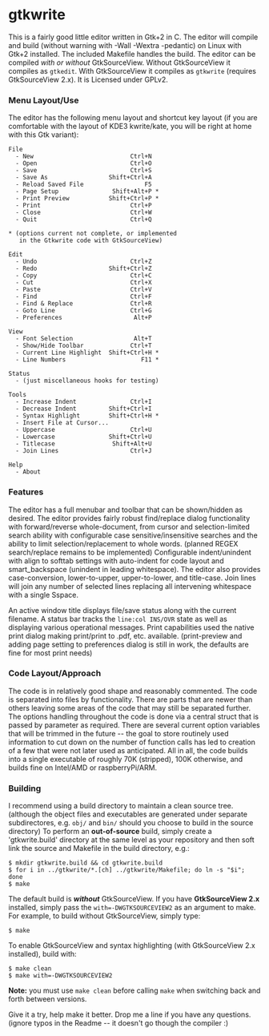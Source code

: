 # gtkwrite

This is a fairly good little editor written in Gtk+2 in C. The editor will compile and build (without warning with -Wall -Wextra -pedantic) on Linux with Gtk+2 installed. The included Makefile handles the build. The editor can be compiled *with or without* GtkSourceView. Without GtkSourceView it compiles as `gtkedit`. With GtkSourceView it compiles as `gtkwrite` (requires GtkSourceView 2.x). It is Licensed under GPLv2.

### Menu Layout/Use

The editor has the following menu layout and shortcut key layout (if you are comfortable with the layout of KDE3 kwrite/kate, you will be right at home with this Gtk variant):

    File
      - New                           Ctrl+N
      - Open                          Ctrl+O
      - Save                          Ctrl+S
      - Save As                 Shift+Ctrl+A
      - Reload Saved File                 F5
      - Page Setup               Shift+Alt+P *
      - Print Preview           Shift+Ctrl+P *
      - Print                         Ctrl+P
      - Close                         Ctrl+W
      - Quit                          Ctrl+Q

    * (options current not complete, or implemented
       in the Gtkwrite code with GtkSourceView)

    Edit
      - Undo                          Ctrl+Z
      - Redo                    Shift+Ctrl+Z
      - Copy                          Ctrl+C
      - Cut                           Ctrl+X
      - Paste                         Ctrl+V
      - Find                          Ctrl+F
      - Find & Replace                Ctrl+R
      - Goto Line                     Ctrl+G
      - Preferences                    Alt+P

    View
      - Font Selection                 Alt+T
      - Show/Hide Toolbar             Ctrl+T
      - Current Line Highlight  Shift+Ctrl+H *
      - Line Numbers                     F11 *

    Status
      - (just miscellaneous hooks for testing)

    Tools
      - Increase Indent               Ctrl+I
      - Decrease Indent         Shift+Ctrl+I
      - Syntax Highlight        Shift+Ctrl+H *
      - Insert File at Cursor...
      - Uppercase                     Ctrl+U
      - Lowercase               Shift+Ctrl+U
      - Titlecase                Shift+Alt+U
      - Join Lines                    Ctrl+J

    Help
      - About

### Features

The editor has a full menubar and toolbar that can be shown/hidden as desired. The editor provides fairly robust find/replace dialog functionality with forward/reverse whole-document, from cursor and selection-limited search ability with configurable case sensitive/insensitive searches and the ability to limit selection/replacement to whole words. (planned REGEX search/replace remains to be implemented) Configurable indent/unindent with align to softtab settings with auto-indent for code layout and smart_backspace (unindent in leading whitespace). The editor also provides case-conversion, lower-to-upper, upper-to-lower, and title-case. Join lines will join any number of selected lines replacing all intervening whitespace with a single Sspace.


An active window title displays file/save status along with the current filename. A status bar tracks the `line:col INS/OVR` state as well as displaying various operational messages. Print capabilities used the native print dialog making print/print to .pdf, etc. available. (print-preview and adding page setting to preferences dialog is still in work, the defaults are fine for most print needs)

### Code Layout/Approach

The code is in relatively good shape and reasonably commented. The code is separated into files by functionality. There are parts that are newer than others leaving some areas of the code that may still be separated further. The options handling throughout the code is done via a central struct that is passed by parameter as required. There are several current option variables that will be trimmed in the future -- the goal to store routinely used information to cut down on the number of function calls has led to creation of a few that were not later used as anticipated. All in all, the code builds into a single executable of roughly 70K (stripped), 100K otherwise, and builds fine on Intel/AMD or raspberryPi/ARM.

### Building

I recommend using a build directory to maintain a clean source tree. (although the object files and executables are generated under separate subdirectores, e.g. `obj/` and `bin/` should you choose to build in the source directory) To perform an **out-of-source** build, simply create a 'gtkwrite.build' directory at the same level as your repository and then soft link the source and Makefile in the build directory, e.g.:

    $ mkdir gtkwrite.build && cd gtkwrite.build
    $ for i in ../gtkwrite/*.[ch] ../gtkwrite/Makefile; do ln -s "$i"; done
    $ make

The default build is ***without*** GtkSourceView. If you have **GtkSourceView 2.x** installed, simply pass the `with=-DWGTKSOURCEVIEW2` as an argument to make. For example, to build without GtkSourceView, simply type:

    $ make

To enable GtkSourceView and syntax highlighting (with GtkSourceView 2.x installed), build with:

    $ make clean
    $ make with=-DWGTKSOURCEVIEW2


**Note:** you must use `make clean` before calling `make` when switching back and forth between versions.

Give it a try, help make it better. Drop me a line if you have any questions. (ignore typos in the Readme -- it doesn't go though the compiler :)
